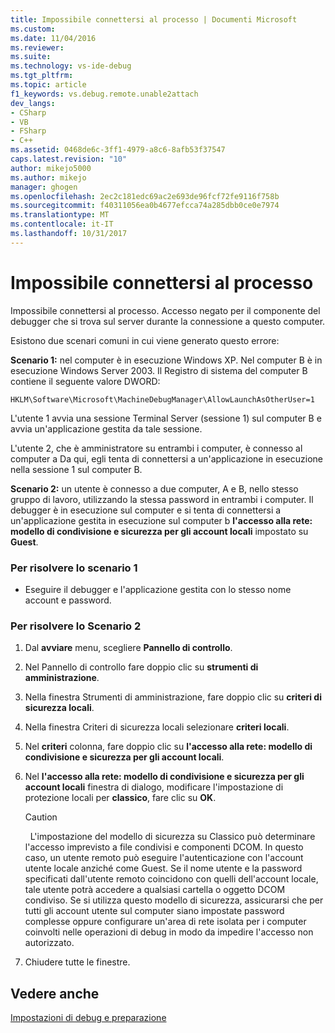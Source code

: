 ```yaml
---
title: Impossibile connettersi al processo | Documenti Microsoft
ms.custom: 
ms.date: 11/04/2016
ms.reviewer: 
ms.suite: 
ms.technology: vs-ide-debug
ms.tgt_pltfrm: 
ms.topic: article
f1_keywords: vs.debug.remote.unable2attach
dev_langs:
- CSharp
- VB
- FSharp
- C++
ms.assetid: 0468de6c-3ff1-4979-a8c6-8afb53f37547
caps.latest.revision: "10"
author: mikejo5000
ms.author: mikejo
manager: ghogen
ms.openlocfilehash: 2ec2c181edc69ac2e693de96fcf72fe9116f758b
ms.sourcegitcommit: f40311056ea0b4677efcca74a285dbb0ce0e7974
ms.translationtype: MT
ms.contentlocale: it-IT
ms.lasthandoff: 10/31/2017
---
```

# <a name="unable-to-attach-to-the-process"></a>Impossibile connettersi al processo
Impossibile connettersi al processo. Accesso negato per il componente del debugger che si trova sul server durante la connessione a questo computer.  
  
 Esistono due scenari comuni in cui viene generato questo errore:  
  
 **Scenario 1:** nel computer è in esecuzione Windows XP. Nel computer B è in esecuzione Windows Server 2003. Il Registro di sistema del computer B contiene il seguente valore DWORD:  
  
 `HKLM\Software\Microsoft\MachineDebugManager\AllowLaunchAsOtherUser=1`  
  
 L'utente 1 avvia una sessione Terminal Server (sessione 1) sul computer B e avvia un'applicazione gestita da tale sessione.  
  
 L'utente 2, che è amministratore su entrambi i computer, è connesso al computer a Da qui, egli tenta di connettersi a un'applicazione in esecuzione nella sessione 1 sul computer B.  
  
 **Scenario 2:** un utente è connesso a due computer, A e B, nello stesso gruppo di lavoro, utilizzando la stessa password in entrambi i computer. Il debugger è in esecuzione sul computer e si tenta di connettersi a un'applicazione gestita in esecuzione sul computer b **l'accesso alla rete: modello di condivisione e sicurezza per gli account locali** impostato su **Guest**.  
  
### <a name="to-solve-scenario-1"></a>Per risolvere lo scenario 1  
  
-   Eseguire il debugger e l'applicazione gestita con lo stesso nome account e password.  
  
### <a name="to-solve-scenario-2"></a>Per risolvere lo Scenario 2  
  
1.  Dal **avviare** menu, scegliere **Pannello di controllo**.  
  
2.  Nel Pannello di controllo fare doppio clic su **strumenti di amministrazione**.  
  
3.  Nella finestra Strumenti di amministrazione, fare doppio clic su **criteri di sicurezza locali**.  
  
4.  Nella finestra Criteri di sicurezza locali selezionare **criteri locali**.  
  
5.  Nel **criteri** colonna, fare doppio clic su **l'accesso alla rete: modello di condivisione e sicurezza per gli account locali**.  
  
6.  Nel **l'accesso alla rete: modello di condivisione e sicurezza per gli account locali** finestra di dialogo, modificare l'impostazione di protezione locali per **classico**, fare clic su **OK**.  
  
    > [!CAUTION]
    >    L'impostazione del modello di sicurezza su Classico può determinare l'accesso imprevisto a file condivisi e componenti DCOM. In questo caso, un utente remoto può eseguire l'autenticazione con l'account utente locale anziché come Guest. Se il nome utente e la password specificati dall'utente remoto coincidono con quelli dell'account locale, tale utente potrà accedere a qualsiasi cartella o oggetto DCOM condiviso. Se si utilizza questo modello di sicurezza, assicurarsi che per tutti gli account utente sul computer siano impostate password complesse oppure configurare un'area di rete isolata per i computer coinvolti nelle operazioni di debug in modo da impedire l'accesso non autorizzato.  
  
7.  Chiudere tutte le finestre.  
  
## <a name="see-also"></a>Vedere anche  
 [Impostazioni di debug e preparazione](../debugger/debugger-settings-and-preparation.md)